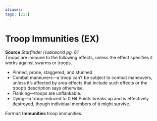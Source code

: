 ```yaml
---
aliases: 
tags: [21:]
---
```


# Troop Immunities (EX)

**Source** _Starfinder Huskworld pg. 61_  
Troops are immune to the following effects, unless the effect specifies it works against swarms or troops.

-   Pinned, prone, staggered, and stunned.
-   Combat maneuvers—a troop can’t be subject to combat maneuvers, unless it’s affected by area effects that include such effects or the troop’s description says otherwise.
-   Flanking—troops are unflankable.
-   Dying—a troop reduced to 0 Hit Points breaks up and is effectively destroyed, though individual members of it might survive.

_Format_: **Immunities** troop immunities.

